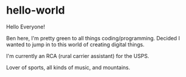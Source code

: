 # hello-world


Hello Everyone!

Ben here, I'm pretty green to all things coding/programming. Decided I wanted to jump in to this world of creating digital things.

I'm currently an RCA (rural carrier assistant) for the USPS. 

Lover of sports, all kinds of music, and mountains.
